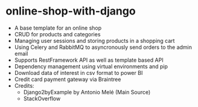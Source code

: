 # online-shop-with-django
- A base template for an online shop
- CRUD for products and categories
- Managing user sessions and storing products in a shopping cart
- Using Celery and RabbitMQ to asyncronously send orders to the admin email
- Supports RestFramework API as well as template based API
- Dependency management using virtual environments and pip
- Download data of interest in csv format to power BI
- Credit card payment gateway via Braintree
- Credits:
  - Django2byExample by Antonio Melé (Main Source)
  - StackOverflow
